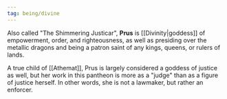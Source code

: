 ```yaml
---
tag: being/divine
---
```

Also called "The Shimmering Justicar", **Prus** is [[Divinity|goddess]] of empowerment, order, and righteousness, as well as presiding over the metallic dragons and being a patron saint of any kings, queens, or rulers of lands.

A true child of [[Athemat]], Prus is largely considered a goddess of justice as well, but her work in this pantheon is more as a "judge" than as a figure of justice herself. In other words, she is not a lawmaker, but rather an enforcer.